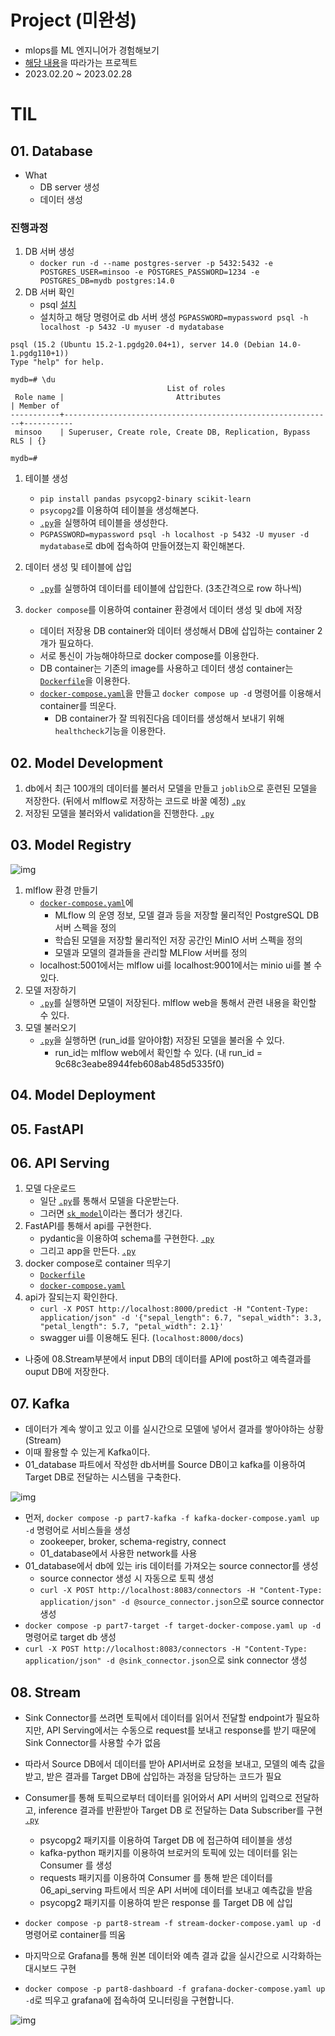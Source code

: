 # Project (미완성)
- mlops를 ML 엔지니어가 경험해보기
- [해당 내용](https://mlops-for-mle.github.io/tutorial/docs/intro)을 따라가는 프로젝트
- 2023.02.20 ~ 2023.02.28

# TIL
## 01. Database
- What
    - DB server 생성
    - 데이터 생성
### 진행과정
1. DB 서버 생성
    -  `docker run -d --name postgres-server -p 5432:5432 -e POSTGRES_USER=minsoo -e POSTGRES_PASSWORD=1234 -e POSTGRES_DB=mydb postgres:14.0`
2. DB 서버 확인
    - psql [설치](https://www.postgresql.org/download/)
    - 설치하고 해당 명령어로 db 서버 생성 `PGPASSWORD=mypassword psql -h localhost -p 5432 -U myuser -d mydatabase`
```
psql (15.2 (Ubuntu 15.2-1.pgdg20.04+1), server 14.0 (Debian 14.0-1.pgdg110+1))
Type "help" for help.

mydb=# \du
                                   List of roles
 Role name |                         Attributes                         | Member of 
-----------+------------------------------------------------------------+-----------
 minsoo    | Superuser, Create role, Create DB, Replication, Bypass RLS | {}

mydb=# 
```
1. 테이블 생성
    - `pip install pandas psycopg2-binary scikit-learn`
    - `psycopg2`를 이용하여 테이블을 생성해본다.
    - [`.py`](./01_database/01_create_table.py)을 실행하여 테이블을 생성한다.
    - `PGPASSWORD=mypassword psql -h localhost -p 5432 -U myuser -d mydatabase`로 db에 접속하여 만들어졌는지 확인해본다.

2. 데이터 생성 및 테이블에 삽입
    - [`.py`](./01_database/02_data_insert.py)를 실행하여 데이터를 테이블에 삽입한다. (3초간격으로 row 하나씩)

3. `docker compose`를 이용하여 container 환경에서 데이터 생성 및 db에 저장
    - 데이터 저장용 DB container와 데이터 생성해서 DB에 삽입하는 container 2개가 필요하다.
    - 서로 통신이 가능해야하므로 docker compose를 이용한다.
    - DB container는 기존의 image를 사용하고 데이터 생성 container는 [`Dockerfile`](./01_database/Dockerfile)을 이용한다.
    - [`docker-compose.yaml`](./01_database/docker-compose.yaml)을 만들고 `docker compose up -d` 명령어를 이용해서 container를 띄운다.
        - DB container가 잘 띄워진다음 데이터를 생성해서 보내기 위해 `healthcheck`기능을 이용한다.

## 02. Model Development
1. db에서 최근 100개의 데이터를 불러서 모델을 만들고 `joblib`으로 훈련된 모델을 저장한다. (뒤에서 mlflow로 저장하는 코드로 바꿀 예정) [`.py`](./02_model_develop/01_db_train.py)
2. 저장된 모델을 불러와서 validation을 진행한다. [`.py`](./02_model_develop/02_db_validate_save_model.py)

## 03. Model Registry

![img](./03_model_registry/model_registry.png)

1. mlflow 환경 만들기
    - [`docker-compose.yaml`](./03_model_registry/docker-compose.yaml)에
        - MLflow 의 운영 정보, 모델 결과 등을 저장할 물리적인 PostgreSQL DB 서버 스펙을 정의
        - 학습된 모델을 저장할 물리적인 저장 공간인 MinIO 서버 스펙을 정의
        - 모델과 모델의 결과들을 관리할 MLFlow 서버를 정의
    - localhost:5001에서는 mlflow ui를 localhost:9001에서는 minio ui를 볼 수 있다.
2. 모델 저장하기
    - [`.py`](./03_model_registry/01_save_model_to_registry.py)를 실행하면 모델이 저장된다. mlflow web을 통해서 관련 내용을 확인할 수 있다.
3. 모델 불러오기
    - [`.py`](./03_model_registry/02_load_model_from_registry.py)을 실행하면 (run_id를 알아야함) 저장된 모델을 불러올 수 있다.
        - run_id는 mlflow web에서 확인할 수 있다. (내 run_id = 9c68c3eabe8944feb608ab485d5335f0)

## 04. Model Deployment
## 05. FastAPI
## 06. API Serving
1. 모델 다운로드
    - 일단 [`.py`](./06_api_serving/01_download_model.py)를 통해서 모델을 다운받는다.
    - 그러면 [`sk_model`](./06_api_serving/sk_model/)이라는 폴더가 생긴다.
2. FastAPI를 통해서 api를 구현한다.
    - pydantic을 이용하여 schema를 구현한다. [`.py`](./06_api_serving/schemas.py)
    - 그리고 app을 만든다. [`.py`](./06_api_serving/app.py)
3. docker compose로 container 띄우기
    - [`Dockerfile`](./06_api_serving/Dockerfile)
    - [`docker-compose.yaml`](./06_api_serving/docker-compose.yaml)
4. api가 잘되는지 확인한다.
    - `curl -X POST http://localhost:8000/predict -H "Content-Type: application/json" -d '{"sepal_length": 6.7, "sepal_width": 3.3, "petal_length": 5.7, "petal_width": 2.1}'`
    - swagger ui를 이용해도 된다. (`localhost:8000/docs`) 
- 나중에 08.Stream부분에서 input DB의 데이터를 API에 post하고 예측결과를 ouput DB에 저장한다.

## 07. Kafka
- 데이터가 계속 쌓이고 있고 이를 실시간으로 모델에 넣어서 결과를 쌓아야하는 상황 (Stream)
- 이때 활용할 수 있는게 Kafka이다.
- 01_database 파트에서 작성한 db서버를 Source DB이고 kafka를 이용하여 Target DB로 전달하는 시스템을 구축한다.

![img](./07_kafka/kafka.png)

- 먼저, `docker compose -p part7-kafka -f kafka-docker-compose.yaml up -d` 명령어로 서비스들을 생성
  - zookeeper, broker, schema-registry, connect
  - 01_database에서 사용한 network를 사용
- 01_database에서 db에 있는 iris 데이터를 가져오는 source connector를 생성
  - source connector 생성 시 자동으로 토픽 생성
  - `curl -X POST http://localhost:8083/connectors -H "Content-Type: application/json" -d @source_connector.json`으로 source connector 생성
- `docker compose -p part7-target -f target-docker-compose.yaml up -d` 명령어로 target db 생성
- `curl -X POST http://localhost:8083/connectors -H "Content-Type: application/json" -d @sink_connector.json`으로 sink connector 생성

## 08. Stream
- Sink Connector를 쓰려면 토픽에서 데이터를 읽어서 전달할 endpoint가 필요하지만, API Serving에서는 수동으로 request를 보내고 response를 받기 때문에 Sink Connector를 사용할 수가 없음
- 따라서 Source DB에서 데이터를 받아 API서버로 요청을 보내고, 모델의 예측 값을 받고, 받은 결과를 Target DB에 삽입하는 과정을 담당하는 코드가 필요
- Consumer를 통해 토픽으로부터 데이터를 읽어와서 API 서버의 입력으로 전달하고, inference 결과를 반환받아 Target DB 로 전달하는 Data Subscriber를 구현 [`.py`](./08_stream/data_subscriber.py)
  - psycopg2 패키지를 이용하여 Target DB 에 접근하여 테이블을 생성
  - kafka-python 패키지를 이용하여 브로커의 토픽에 있는 데이터를 읽는 Consumer 를 생성
  - requests 패키지를 이용하여 Consumer 를 통해 받은 데이터를 06_api_serving 파트에서 띄운 API 서버에 데이터를 보내고 예측값을 받음
  - psycopg2 패키지를 이용하여 받은 response 를 Target DB 에 삽입
- `docker compose -p part8-stream -f stream-docker-compose.yaml up -d` 명령어로 container를 띄움

- 마지막으로 Grafana를 통해 원본 데이터와 예측 결과 값을 실시간으로 시각화하는 대시보드 구현
- `docker compose -p part8-dashboard -f grafana-docker-compose.yaml up -d`로 띄우고 grafana에 접속하여 모니터링을 구현합니다.

![img](./08_stream/stream.png)